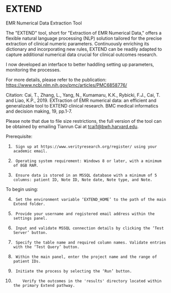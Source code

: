 # EXTEND
EMR Numerical Data Extraction Tool

The "EXTEND" tool, short for "Extraction of EMR Numerical Data," offers a flexible natural language processing (NLP) solution tailored for the precise extraction of clinical numeric parameters. Continuously enriching its dictionary and incorporating new rules, EXTEND can be readily adapted to capture additional numerical data crucial for clinical outcomes research.

I now developed an interface to better haddling setting up parameters, monitoring the processes.

For more details, please refer to the publication:
        https://www.ncbi.nlm.nih.gov/pmc/articles/PMC6858776/
        
Citation:
Cai, T., Zhang, L., Yang, N., Kumamaru, K.K., Rybicki, F.J., Cai, T. and Liao, K.P., 2019. EXTraction of EMR numerical data: an efficient and             generalizable tool to EXTEND clinical research. BMC medical informatics and decision making, 19, pp.1-7.

Please note that due to file size restrictions, the full version of the tool can be obtained by emailing Tianrun Cai at tcai1@bwh.harvard.edu.

Prerequisite: 
1.	    Sign up at https://www.verityresearch.org/register/ using your academic email.
2.	    Operating system requirement: Windows 8 or later, with a minimum of 8GB RAM.
3.	    Ensure data is stored in an MSSQL database with a minimum of 5 columns: patient ID, Note ID, Note date, Note type, and Note.
   
To begin using:

4.	    Set the environment variable ‘EXTEND_HOME’ to the path of the main Extend folder.
5.	    Provide your username and registered email address within the settings panel.
6.	    Input and validate MSSQL connection details by clicking the ‘Test Server’ button.
7.	    Specify the table name and required column names. Validate entries with the ‘Test Query’ button.
8.	    Within the main panel, enter the project name and the range of patient IDs.
9.	    Initiate the process by selecting the ‘Run’ button.
10.         Verify the outcomes in the 'results' directory located within the primary Extend pathway.




